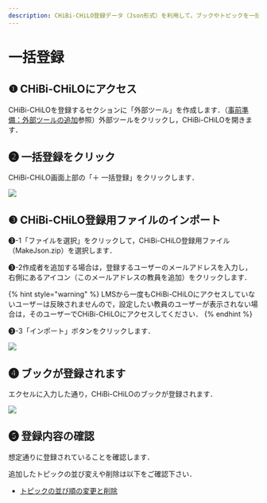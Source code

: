 ```yaml
---
description: CHiBi-CHiLO登録データ（Json形式）を利用して，ブックやトピックを一括で作成します．
---
```


# 一括登録

## ❶ CHiBi-CHiLOにアクセス

CHiBi-CHiLOを登録するセクションに「外部ツール」を作成します．（[事前準備：外部ツールの追加](../../chibichilo/access.md)参照）外部ツールをクリックし，CHiBi-CHiLOを開きます．

## ❷ 一括登録をクリック

CHiBi-CHiLO画面上部の「＋ 一括登録」をクリックします．

![](../../.gitbook/assets/import-register\_01.png)

## ❸ CHiBi-CHiLO登録用ファイルのインポート

❸-1「ファイルを選択」をクリックして，CHiBi-CHiLO登録用ファイル（MakeJson.zip）を選択します．

❸-2作成者を追加する場合は，登録するユーザーのメールアドレスを入力し，右側にあるアイコン（このメールアドレスの教員を追加）をクリックします．

{% hint style="warning" %}
LMSから一度もCHiBi-CHiLOにアクセスしていないユーザーは反映されませんので，設定したい教員のユーザーが表示されない場合は，そのユーザーでCHiBi-CHiLOにアクセスしてください．
{% endhint %}

❸-3「インポート」ボタンをクリックします．

![](../../.gitbook/assets/import-register\_02.png)

## ❹ ブックが登録されます

エクセルに入力した通り，CHiBi-CHiLOのブックが登録されます．

![](../../.gitbook/assets/import-register\_03.png)

## ❺ 登録内容の確認

想定通りに登録されていることを確認します．

追加したトピックの並び変えや削除は以下をご確認下さい．

* [トピックの並び順の変更と削除](broken-reference)
